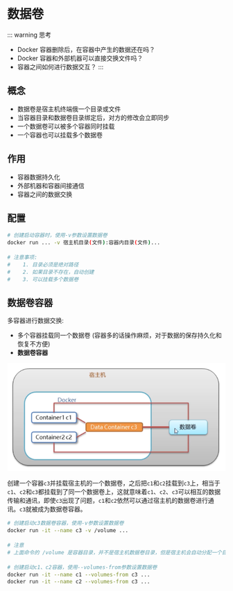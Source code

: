 # 数据卷

::: warning 思考
- Docker 容器删除后，在容器中产生的数据还在吗？
- Docker 容器和外部机器可以直接交换文件吗？
- 容器之间如何进行数据交互？
:::


## 概念

- 数据卷是宿主机终端俄一个目录或文件
- 当容器目录和数据卷目录绑定后，对方的修改会立即同步
- 一个数据卷可以被多个容器同时挂载
- 一个容器也可以挂载多个数据卷


## 作用

- 容器数据持久化
- 外部机器和容器间接通信
- 容器之间的数据交换


## 配置

```bash
# 创建启动容器时，使用-v参数设置数据卷
docker run ... -v 宿主机目录(文件):容器内目录(文件)...

# 注意事项:
#    1. 目录必须是绝对路径
#    2. 如果目录不存在，自动创建
#    3. 可以挂载多个数据卷
```


## 数据卷容器

多容器进行数据交换:
- 多个容器挂载同一个数据卷 (容器多的话操作麻烦，对于数据的保存持久化和恢复不方便)
- **数据卷容器**

![数据卷](/data.png)

创建一个容器`c3`并挂载宿主机的一个数据卷，之后把`c1`和`c2`挂载到`c3`上，相当于`c1`、`c2`和`c3`都挂载到了同一个数据卷上，这就意味着`c1`、`c2`、`c3`可以相互的数据传输和通讯，即使`c3`出现了问题，`c1`和`c2`依然可以通过宿主机的数据卷进行通讯。`c3`就被成为数据卷容器。

```bash
# 创建启动c3数据卷容器，使用-v参数设置数据卷
docker run -it --name c3 -v /volume ...

# 注意
# 上面命令的 /volume 是容器目录，并不是宿主机数据卷目录，但是宿主机会自动分配一个目录当作数据卷

# 创建启动c1、c2容器，使用--volumes-from参数设置数据卷
docker run -it --name c1 --volumes-from c3 ...
docker run -it --name c2 --volumes-from c3 ...
```
